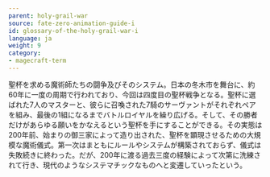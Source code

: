 ```yaml
---
parent: holy-grail-war
source: fate-zero-animation-guide-i
id: glossary-of-the-holy-grail-war-i
language: ja
weight: 9
category:
- magecraft-term
---
```


聖杯を求める魔術師たちの闘争及びそのシステム。日本の冬木市を舞台に、約60年に一度の周期で行われており、今回は四度目の聖杯戦争となる。聖杯に選ばれた7人のマスターと、彼らに召喚された7騎のサーヴァントがそれぞれペアを組み、最後の1組になるまでバトルロイヤルを繰り広げる。そして、その勝者だけがあらゆる願いをかなえるという聖杯を手にすることができる。その実態は200年前、始まりの御三家によって造り出された、聖杯を顕現させるための大規模な魔術儀式。第一次はまともにルールやシステムが構築されておらず、儀式は失敗続きに終わった。だが、200年に渡る過去三度の経験によって次第に洗練されて行き、現代のようなシステマチックなものへと変遷していったという。
